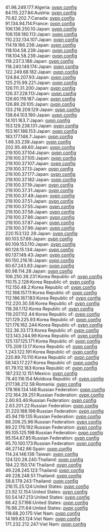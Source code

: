 41.98.249.177:Algeria: [ovpn config](vpn/41_98_249_177.ovpn)  
84.115.227.84:Austria: [ovpn config](vpn/84_115_227_84.ovpn)  
70.82.202.7:Canada: [ovpn config](vpn/70_82_202_7.ovpn)  
91.134.94.114:France: [ovpn config](vpn/91_134_94_114.ovpn)  
106.136.250.10:Japan: [ovpn config](vpn/106_136_250_10.ovpn)  
106.159.180.113:Japan: [ovpn config](vpn/106_159_180_113.ovpn)  
110.232.134.107:Japan: [ovpn config](vpn/110_232_134_107.ovpn)  
114.19.166.236:Japan: [ovpn config](vpn/114_19_166_236.ovpn)  
118.104.58.239:Japan: [ovpn config](vpn/118_104_58_239.ovpn)  
118.104.58.239:Japan: [ovpn config](vpn/118_104_58_239.ovpn)  
118.237.3.188:Japan: [ovpn config](vpn/118_237_3_188.ovpn)  
118.240.149.174:Japan: [ovpn config](vpn/118_240_149_174.ovpn)  
122.249.68.182:Japan: [ovpn config](vpn/122_249_68_182.ovpn)  
124.84.207.93:Japan: [ovpn config](vpn/124_84_207_93.ovpn)  
125.215.99.221:Japan: [ovpn config](vpn/125_215_99_221.ovpn)  
126.111.31.200:Japan: [ovpn config](vpn/126_111_31_200.ovpn)  
126.37.228.113:Japan: [ovpn config](vpn/126_37_228_113.ovpn)  
126.60.119.187:Japan: [ovpn config](vpn/126_60_119_187.ovpn)  
126.89.29.105:Japan: [ovpn config](vpn/126_89_29_105.ovpn)  
133.218.209.129:Japan: [ovpn config](vpn/133_218_209_129.ovpn)  
138.64.103.190:Japan: [ovpn config](vpn/138_64_103_190.ovpn)  
14.101.163.7:Japan: [ovpn config](vpn/14_101_163_7.ovpn)  
153.129.238.131:Japan: [ovpn config](vpn/153_129_238_131.ovpn)  
153.161.188.153:Japan: [ovpn config](vpn/153_161_188_153.ovpn)  
183.177.148.7:Japan: [ovpn config](vpn/183_177_148_7.ovpn)  
1.66.33.239:Japan: [ovpn config](vpn/1_66_33_239.ovpn)  
202.95.49.60:Japan: [ovpn config](vpn/202_95_49_60.ovpn)  
219.100.37.104:Japan: [ovpn config](vpn/219_100_37_104.ovpn)  
219.100.37.105:Japan: [ovpn config](vpn/219_100_37_105.ovpn)  
219.100.37.107:Japan: [ovpn config](vpn/219_100_37_107.ovpn)  
219.100.37.13:Japan: [ovpn config](vpn/219_100_37_13.ovpn)  
219.100.37.177:Japan: [ovpn config](vpn/219_100_37_177.ovpn)  
219.100.37.182:Japan: [ovpn config](vpn/219_100_37_182.ovpn)  
219.100.37.19:Japan: [ovpn config](vpn/219_100_37_19.ovpn)  
219.100.37.31:Japan: [ovpn config](vpn/219_100_37_31.ovpn)  
219.100.37.49:Japan: [ovpn config](vpn/219_100_37_49.ovpn)  
219.100.37.51:Japan: [ovpn config](vpn/219_100_37_51.ovpn)  
219.100.37.55:Japan: [ovpn config](vpn/219_100_37_55.ovpn)  
219.100.37.58:Japan: [ovpn config](vpn/219_100_37_58.ovpn)  
219.100.37.86:Japan: [ovpn config](vpn/219_100_37_86.ovpn)  
219.100.37.87:Japan: [ovpn config](vpn/219_100_37_87.ovpn)  
219.100.37.96:Japan: [ovpn config](vpn/219_100_37_96.ovpn)  
220.153.132.28:Japan: [ovpn config](vpn/220_153_132_28.ovpn)  
60.103.57.66:Japan: [ovpn config](vpn/60_103_57_66.ovpn)  
60.109.153.110:Japan: [ovpn config](vpn/60_109_153_110.ovpn)  
60.128.15.134:Japan: [ovpn config](vpn/60_128_15_134.ovpn)  
60.137.149.43:Japan: [ovpn config](vpn/60_137_149_43.ovpn)  
60.150.216.16:Japan: [ovpn config](vpn/60_150_216_16.ovpn)  
60.67.243.83:Japan: [ovpn config](vpn/60_67_243_83.ovpn)  
60.98.114.28:Japan: [ovpn config](vpn/60_98_114_28.ovpn)  
106.250.39.231:Korea Republic of: [ovpn config](vpn/106_250_39_231.ovpn)  
110.15.2.128:Korea Republic of: [ovpn config](vpn/110_15_2_128.ovpn)  
112.150.48.2:Korea Republic of: [ovpn config](vpn/112_150_48_2.ovpn)  
112.168.157.11:Korea Republic of: [ovpn config](vpn/112_168_157_11.ovpn)  
112.186.167.183:Korea Republic of: [ovpn config](vpn/112_186_167_183.ovpn)  
112.220.30.58:Korea Republic of: [ovpn config](vpn/112_220_30_58.ovpn)  
118.39.1.112:Korea Republic of: [ovpn config](vpn/118_39_1_112.ovpn)  
119.207.112.44:Korea Republic of: [ovpn config](vpn/119_207_112_44.ovpn)  
121.129.225.93:Korea Republic of: [ovpn config](vpn/121_129_225_93.ovpn)  
121.176.162.244:Korea Republic of: [ovpn config](vpn/121_176_162_244.ovpn)  
122.36.33.173:Korea Republic of: [ovpn config](vpn/122_36_33_173.ovpn)  
123.143.244.99:Korea Republic of: [ovpn config](vpn/123_143_244_99.ovpn)  
125.137.125.171:Korea Republic of: [ovpn config](vpn/125_137_125_171.ovpn)  
175.209.13.17:Korea Republic of: [ovpn config](vpn/175_209_13_17.ovpn)  
1.243.122.191:Korea Republic of: [ovpn config](vpn/1_243_122_191.ovpn)  
220.89.70.110:Korea Republic of: [ovpn config](vpn/220_89_70_110.ovpn)  
58.143.17.227:Korea Republic of: [ovpn config](vpn/58_143_17_227.ovpn)  
61.79.112.183:Korea Republic of: [ovpn config](vpn/61_79_112_183.ovpn)  
187.232.12.151:Mexico: [ovpn config](vpn/187_232_12_151.ovpn)  
78.40.116.154:Moldova Republic of: [ovpn config](vpn/78_40_116_154.ovpn)  
217.138.212.58:Romania: [ovpn config](vpn/217_138_212_58.ovpn)  
178.166.134.148:Russian Federation: [ovpn config](vpn/178_166_134_148.ovpn)  
212.164.39.251:Russian Federation: [ovpn config](vpn/212_164_39_251.ovpn)  
2.60.93.46:Russian Federation: [ovpn config](vpn/2_60_93_46.ovpn)  
2.63.201.22:Russian Federation: [ovpn config](vpn/2_63_201_22.ovpn)  
31.220.188.196:Russian Federation: [ovpn config](vpn/31_220_188_196.ovpn)  
45.94.119.135:Russian Federation: [ovpn config](vpn/45_94_119_135.ovpn)  
88.206.25.96:Russian Federation: [ovpn config](vpn/88_206_25_96.ovpn)  
89.22.176.192:Russian Federation: [ovpn config](vpn/89_22_176_192.ovpn)  
95.105.125.198:Russian Federation: [ovpn config](vpn/95_105_125_198.ovpn)  
95.154.67.85:Russian Federation: [ovpn config](vpn/95_154_67_85.ovpn)  
95.70.100.173:Russian Federation: [ovpn config](vpn/95_70_100_173.ovpn)  
46.27.142.86:Spain: [ovpn config](vpn/46_27_142_86.ovpn)  
114.24.146.136:Taiwan: [ovpn config](vpn/114_24_146_136.ovpn)  
124.120.28.240:Thailand: [ovpn config](vpn/124_120_28_240.ovpn)  
184.22.150.174:Thailand: [ovpn config](vpn/184_22_150_174.ovpn)  
49.228.245.123:Thailand: [ovpn config](vpn/49_228_245_123.ovpn)  
49.228.248.51:Thailand: [ovpn config](vpn/49_228_248_51.ovpn)  
58.8.179.243:Thailand: [ovpn config](vpn/58_8_179_243.ovpn)  
216.15.25.124:United States: [ovpn config](vpn/216_15_25_124.ovpn)  
23.92.12.154:United States: [ovpn config](vpn/23_92_12_154.ovpn)  
50.54.147.213:United States: [ovpn config](vpn/50_54_147_213.ovpn)  
66.42.57.196:United States: [ovpn config](vpn/66_42_57_196.ovpn)  
76.98.211.64:United States: [ovpn config](vpn/76_98_211_64.ovpn)  
118.68.20.175:Viet Nam: [ovpn config](vpn/118_68_20_175.ovpn)  
14.169.83.124:Viet Nam: [ovpn config](vpn/14_169_83_124.ovpn)  
171.232.212.247:Viet Nam: [ovpn config](vpn/171_232_212_247.ovpn)  
